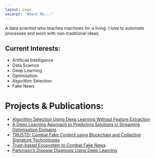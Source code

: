 ```yaml
---
layout: page
excerpt: "About Me..."
---
```


A data scientist who teaches machines for a living. I love to automate processes and work with non-traditional ideas. 

## Current Interests:

- Artificial Intelligence
- Data Science
- Deep Learning
- Optimisation
- Algorithm Selection
- Fake News


# Projects & Publications:

- [Algorithm Selection Using Deep Learning Without Feature Extraction](https://dl.acm.org/doi/10.1145/3321707.3321845) 
- [A Deep Learning Approach to Predicting Solutions in Streaming Optimisation Domains](https://dl.acm.org/doi/10.1145/3377930.3390224)
- [TRUSTD: Combat Fake Content using Blockchain and Collective Signature Technologies](https://ieeexplore.ieee.org/document/9202590)
- [Trust-based Ecosystem to Combat Fake News](https://ieeexplore.ieee.org/abstract/document/9169435)
- [Parkinson’s Disease Diagnosis Using Deep Learning](https://github.com/MohamadALissa/Parkinson-s-disease-diagnosis-using-deep-learning/blob/master/MHD%20Rateb%20Alissa%20Poster.pdf)
